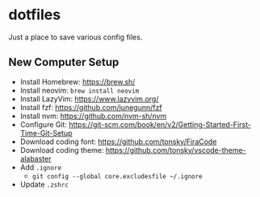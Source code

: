 # dotfiles

Just a place to save various config files.

## New Computer Setup

- Install Homebrew: https://brew.sh/
- Install neovim: `brew install neovim`
- Install LazyVim: https://www.lazyvim.org/
- Install fzf: https://github.com/junegunn/fzf
- Install nvm: https://github.com/nvm-sh/nvm
- Configure Git: https://git-scm.com/book/en/v2/Getting-Started-First-Time-Git-Setup
- Download coding font: https://github.com/tonsky/FiraCode
- Download coding theme: https://github.com/tonsky/vscode-theme-alabaster
- Add `.ignore`
  - `git config --global core.excludesfile ~/.ignore`
- Update `.zshrc`
